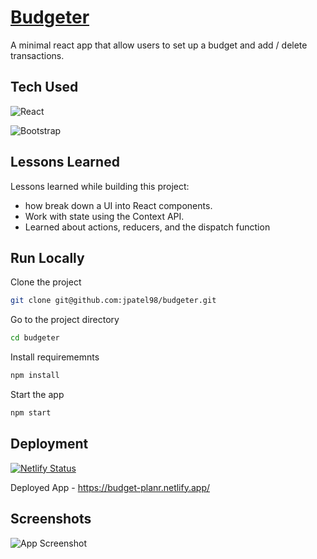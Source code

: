 
# [Budgeter](https://budget-planr.netlify.app/)
A minimal react app that allow users to set up a budget and add / delete transactions.
## Tech Used

![React](https://img.shields.io/badge/React-20232A?style=for-the-badge&logo=react&logoColor=61DAFB)

![Bootstrap](https://img.shields.io/badge/Bootstrap-563D7C?style=for-the-badge&logo=bootstrap&logoColor=white)

## Lessons Learned

Lessons learned while building this project:
- how break down a UI into React components.
- Work with state using the Context API.
- Learned about actions, reducers, and the dispatch function 

## Run Locally

Clone the project

```bash
git clone git@github.com:jpatel98/budgeter.git
```

Go to the project directory

```bash
cd budgeter
```

Install requirememnts

```bash
npm install
```
Start the app

```bash
npm start
```
## Deployment
[![Netlify Status](https://api.netlify.com/api/v1/badges/f5309329-3197-4c23-b916-bfc6257df1fd/deploy-status)](https://app.netlify.com/sites/budget-planr/deploys) 

Deployed App - https://budget-planr.netlify.app/ 
## Screenshots

![App Screenshot](https://i.imgur.com/2TE6zOQ.png)

